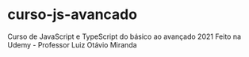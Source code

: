 # curso-js-avancado
 Curso de JavaScript e TypeScript do básico ao avançado 2021 Feito na Udemy - Professor Luiz Otávio Miranda
